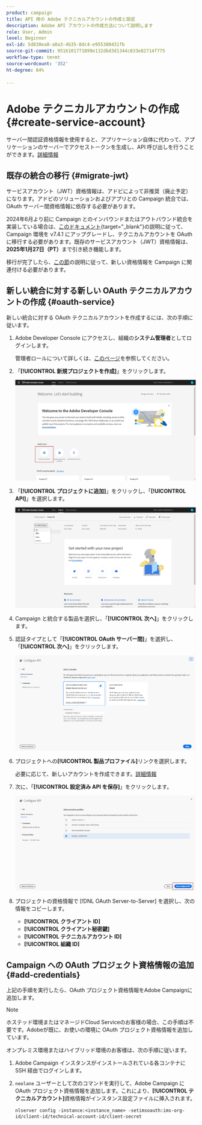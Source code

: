 ```yaml
---
product: campaign
title: API 用の Adobe テクニカルアカウントの作成と設定
description: Adobe API アカウントの作成方法について説明します
role: User, Admin
level: Beginner
exl-id: 5d830ea0-a0a3-4b35-8dc4-e955380431fb
source-git-commit: 9516101771899e132dbd3d1344c833e82714f775
workflow-type: tm+mt
source-wordcount: '352'
ht-degree: 84%

---
```


# Adobe テクニカルアカウントの作成 {#create-service-account}

サーバー間認証資格情報を使用すると、アプリケーション自体に代わって、アプリケーションのサーバーでアクセストークンを生成し、API 呼び出しを行うことができます。[詳細情報](https://developer.adobe.com/developer-console/docs/guides/authentication/ServerToServerAuthentication/)

## 既存の統合の移行 {#migrate-jwt}

サービスアカウント（JWT）資格情報は、アドビによって非推奨（廃止予定）になります。アドビのソリューションおよびアプリとの Campaign 統合では、OAuth サーバー間資格情報に依存する必要があります。

2024年6月より前に Campaign とのインバウンドまたはアウトバウンド統合を実装している場合は、[このドキュメント](https://developer.adobe.com/developer-console/docs/guides/authentication/ServerToServerAuthentication/migration){target="_blank"}の説明に従って、Campaign 環境を v7.4.1 にアップグレードし、テクニカルアカウントを OAuth に移行する必要があります。既存のサービスアカウント（JWT）資格情報は、**2025年1月27日（PT）**&#x200B;まで引き続き機能します。

移行が完了したら、[この節](#add-credentials)の説明に従って、新しい資格情報を Campaign に関連付ける必要があります。

## 新しい統合に対する新しい OAuth テクニカルアカウントの作成 {#oauth-service}

新しい統合に対する OAuth テクニカルアカウントを作成するには、次の手順に従います。

1. Adobe Developer Console にアクセスし、組織の&#x200B;**システム管理者**&#x200B;としてログインします。

   管理者ロールについて詳しくは、[このページ](https://helpx.adobe.com/jp/enterprise/using/admin-roles.html)を参照してください。

1. 「**[!UICONTROL 新規プロジェクトを作成]**」をクリックします。

   ![](assets/api-account-1.png)

1. 「**[!UICONTROL プロジェクトに追加]**」をクリックし、「**[!UICONTROL API]**」を選択します。

   ![](assets/api-account-2.png)

1. Campaign と統合する製品を選択し、「**[!UICONTROL 次へ]**」をクリックします。

1. 認証タイプとして「**[!UICONTROL OAuth サーバー間]**」を選択し、「**[!UICONTROL 次へ]**」をクリックします。

   ![](assets/api-account-3.png)

1. プロジェクトへの&#x200B;**[!UICONTROL 製品プロファイル]**&#x200B;リンクを選択します。

   必要に応じて、新しいアカウントを作成できます。[詳細情報](https://helpx.adobe.com/jp/enterprise/using/manage-product-profiles.html)

1. 次に、「**[!UICONTROL 設定済み API を保存]**」をクリックします。

   ![](assets/api-account-4.png)

1. プロジェクトの資格情報で [!DNL OAuth Server-to-Server] を選択し、次の情報をコピーします。

   * **[!UICONTROL クライアント ID]**
   * **[!UICONTROL クライアント秘密鍵]**
   * **[!UICONTROL テクニカルアカウント ID]**
   * **[!UICONTROL 組織 ID]**

## Campaign への OAuth プロジェクト資格情報の追加 {#add-credentials}

上記の手順を実行したら、OAuth プロジェクト資格情報をAdobe Campaignに追加します。

>[!NOTE]
>
>ホステッド環境またはマネージドCloud Serviceのお客様の場合、この手順は不要です。Adobeが既に、お使いの環境に OAuth プロジェクト資格情報を追加しています。
>

オンプレミス環境またはハイブリッド環境のお客様は、次の手順に従います。

1. Adobe Campaign インスタンスがインストールされている各コンテナに SSH 経由でログインします。

1. `neolane` ユーザーとして次のコマンドを実行して、Adobe Campaign に OAuth プロジェクト資格情報を追加します。これにより、**[!UICONTROL テクニカルアカウント]**&#x200B;資格情報がインスタンス設定ファイルに挿入されます。

   ```
   nlserver config -instance:<instance_name> -setimsoauth:ims-org-id/client-id/technical-account-id/client-secret
   ```
